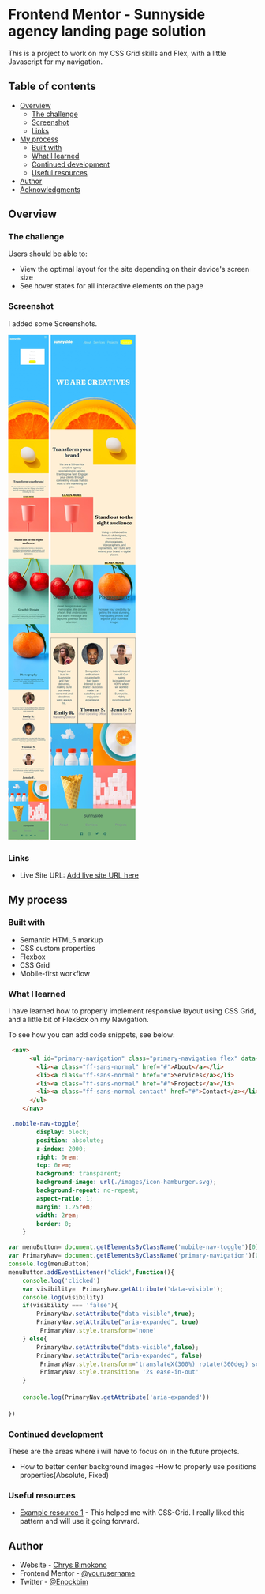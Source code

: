 # Frontend Mentor - Sunnyside agency landing page solution

This is a project to work on my CSS Grid skills and Flex, with a little Javascript for my navigation.

## Table of contents

- [Overview](#overview)
  - [The challenge](#the-challenge)
  - [Screenshot](#screenshot)
  - [Links](#links)
- [My process](#my-process)
  - [Built with](#built-with)
  - [What I learned](#what-i-learned)
  - [Continued development](#continued-development)
  - [Useful resources](#useful-resources)
- [Author](#author)
- [Acknowledgments](#acknowledgments)



## Overview

### The challenge

Users should be able to:

- View the optimal layout for the site depending on their device's screen size
- See hover states for all interactive elements on the page

### Screenshot
I added some Screenshots.

![](./images/screen1.jpeg)
![](./images/screen2.jpeg)


### Links

- Live Site URL: [Add live site URL here](https://chrysbim.com)

## My process

### Built with

- Semantic HTML5 markup
- CSS custom properties
- Flexbox
- CSS Grid
- Mobile-first workflow


### What I learned
I have learned how to properly implement responsive layout using CSS Grid, and a little bit of FlexBox on my Navigation.

To see how you can add code snippets, see below:

```html
 <nav>
      <ul id="primary-navigation" class="primary-navigation flex" data-visible= false>
        <li><a class="ff-sans-normal" href="#">About</a></li>
        <li><a class="ff-sans-normal" href="#">Services</a></li>
        <li><a class="ff-sans-normal" href="#">Projects</a></li>
        <li><a class="ff-sans-normal contact" href="#">Contact</a></li>
      </ul>
    </nav>
```

```css
 .mobile-nav-toggle{
        display: block;
        position: absolute;
        z-index: 2000;
        right: 0rem;
        top: 0rem;
        background: transparent;
        background-image: url(./images/icon-hamburger.svg);
        background-repeat: no-repeat;
        aspect-ratio: 1;
        margin: 1.25rem;
        width: 2rem;
        border: 0;
    }
```

```js
var menuButton= document.getElementsByClassName('mobile-nav-toggle')[0];
var PrimaryNav= document.getElementsByClassName('primary-navigation')[0]
console.log(menuButton)
menuButton.addEventListener('click',function(){
    console.log('clicked')
    var visibility=  PrimaryNav.getAttribute('data-visible');
    console.log(visibility)
    if(visibility === 'false'){
        PrimaryNav.setAttribute("data-visible",true);
        PrimaryNav.setAttribute("aria-expanded", true)
         PrimaryNav.style.transform='none'
    } else{
        PrimaryNav.setAttribute("data-visible",false);
        PrimaryNav.setAttribute("aria-expanded", false)
         PrimaryNav.style.transform='translateX(300%) rotate(360deg) scale(2)'
         PrimaryNav.style.transition= '2s ease-in-out'
    }

    console.log(PrimaryNav.getAttribute('aria-expanded'))
    
})
```


### Continued development

These are the areas where i will have to focus on in the future projects.
- How to better center background images
-How to properly use positions properties(Absolute, Fixed)



### Useful resources

- [Example resource 1](https://www.youtube.com/watch?v=rg7Fvvl3taU) - This helped me with CSS-Grid. I really liked this pattern and will use it going forward.


## Author

- Website - [Chrys Bimokono](https://www.chrysbim.com)
- Frontend Mentor - [@yourusername](https://www.frontendmentor.io/profile/yourusername)
- Twitter - [@Enockbim](https://twitter.com/home)

